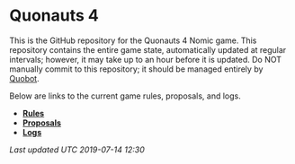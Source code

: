 # Quonauts 4

This is the GitHub repository for the Quonauts 4 Nomic game. This
repository contains the entire game state, automatically updated at regular
intervals; however, it may take up to an hour before it is updated. Do NOT
manually commit to this repository; it should be managed entirely by
[Quobot](https://github.com/HactarCE/Quobot).

Below are links to the current game rules, proposals, and logs.

* [**Rules**](rules.md)
* [**Proposals**](proposals.md)
* [**Logs**](logs)

_Last updated UTC 2019-07-14 12:30_
